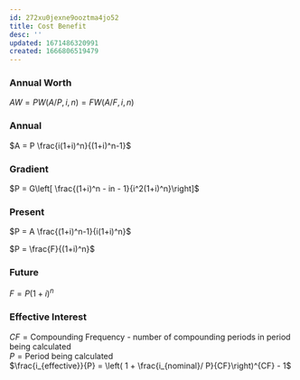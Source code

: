 ```yaml
---
id: 272xu0jexne9ooztma4jo52
title: Cost Benefit
desc: ''
updated: 1671486320991
created: 1666806519479
---
```

### Annual Worth
$AW = PW(A/P, i, n) = FW(A/F,i,n)$

### Annual
$A = P \frac{i(1+i)^n}{(1+i)^n-1}$
### Gradient
$P = G\left[ \frac{(1+i)^n - in - 1}{i^2(1+i)^n}\right]$
### Present
$P = A \frac{(1+i)^n-1}{i(1+i)^n}$     

$P = \frac{F}{(1+i)^n}$
### Future
$F = P(1+i)^n$

### Effective Interest
$CF = \text{Compounding Frequency - number of compounding periods in period being calculated}$    
$P = \text{Period being calculated}$  
$\frac{i_{effective}}{P} = \left( 1 + \frac{i_{nominal}/ P}{CF}\right)^{CF} - 1$    
